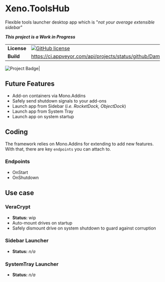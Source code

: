 # Xeno.ToolsHub
Flexible tools launcher desktop app which is "_not your average extensible sidebar_"

**_This project is a Work in Progress_**


|||
| --- | --- |
| **License** | [![GitHub license](https://img.shields.io/github/license/DamianSuess/ToolsHub.svg)](https://github.com/DamianSuess/ToolsHub/blob/master/LICENSE) |
| **Build** | https://ci.appveyor.com/api/projects/status/github/DamianSuess/ToolsHub

<img src="https://ci.appveyor.com/api/projects/status/32r7s2skrgm9ubva?svg=true&passingText=master%20-%20OK" alt="Project Badge">|





## Future Features
* Add-on containers via Mono.Addins
* Safely send shutdown signals to your add-ons
* Launch app from Sidebar (_i.e. RocketDock, ObjectDock_)
* Launch app from System Tray
* Launch app on system startup

## Coding
The framework relies on Mono.Addins for extending to add new features. With that, there are key ``endpoints`` you can attach to.

### Endpoints
* OnStart
* OnShutdown


## Use case
### VeraCrypt
* **Status:** wip
* Auto-mount drives on startup
* Safely dismount drive on system shutdown to guard against corruption

### Sidebar Launcher
* **Status:** _n/a_

### SystemTray Launcher
* **Status:** _n/a_
